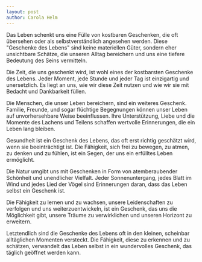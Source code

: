 ```yaml
---
layout: post
author: Carola Helm
---
```



Das Leben schenkt uns eine Fülle von kostbaren Geschenken, die oft übersehen oder als selbstverständlich angesehen werden. Diese "Geschenke des Lebens" sind keine materiellen Güter, sondern eher unsichtbare Schätze, die unseren Alltag bereichern und uns eine tiefere Bedeutung des Seins vermitteln.

Die Zeit, die uns geschenkt wird, ist wohl eines der kostbarsten Geschenke des Lebens. Jeder Moment, jede Stunde und jeder Tag ist einzigartig und unersetzlich. Es liegt an uns, wie wir diese Zeit nutzen und wie wir sie mit Bedacht und Dankbarkeit füllen.

Die Menschen, die unser Leben bereichern, sind ein weiteres Geschenk. Familie, Freunde, und sogar flüchtige Begegnungen können unser Leben auf unvorhersehbare Weise beeinflussen. Ihre Unterstützung, Liebe und die Momente des Lachens und Teilens schaffen wertvolle Erinnerungen, die ein Leben lang bleiben.

Gesundheit ist ein Geschenk des Lebens, das oft erst richtig geschätzt wird, wenn sie beeinträchtigt ist. Die Fähigkeit, sich frei zu bewegen, zu atmen, zu denken und zu fühlen, ist ein Segen, der uns ein erfülltes Leben ermöglicht.

Die Natur umgibt uns mit Geschenken in Form von atemberaubender Schönheit und unendlicher Vielfalt. Jeder Sonnenuntergang, jedes Blatt im Wind und jedes Lied der Vögel sind Erinnerungen daran, dass das Leben selbst ein Geschenk ist.

Die Fähigkeit zu lernen und zu wachsen, unsere Leidenschaften zu verfolgen und uns weiterzuentwickeln, ist ein Geschenk, das uns die Möglichkeit gibt, unsere Träume zu verwirklichen und unseren Horizont zu erweitern.

Letztendlich sind die Geschenke des Lebens oft in den kleinen, scheinbar alltäglichen Momenten versteckt. Die Fähigkeit, diese zu erkennen und zu schätzen, verwandelt das Leben selbst in ein wundervolles Geschenk, das täglich geöffnet werden kann.
